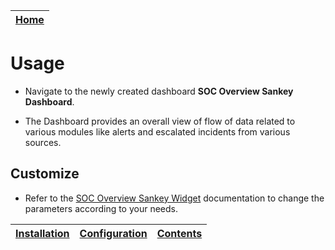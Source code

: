| [Home](../README.md) |
|----------------------|

# Usage

- Navigate to the newly created dashboard **SOC Overview Sankey Dashboard**.

- The Dashboard provides an overall view of flow of data related to various modules like alerts and escalated incidents from various sources.

## Customize

- Refer to the [SOC Overview Sankey Widget](https://github.com/fortinet-fortisoar/widget-soc-overview-sankey/blob/develop/README.md) documentation to change the parameters according to your needs.

| [Installation](./setup.md#installation) | [Configuration](./setup.md#configuration) | [Contents](./contents.md) |
|-----------------------------------------|-------------------------------------------|---------------------------|